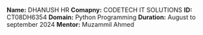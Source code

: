 **Name:** DHANUSH HR
**Comapny:** CODETECH IT SOLUTIONS
**ID:** CT08DH6354
**Domain:** Python Programming
**Duration:** August to september 2024
**Mentor:** Muzammil Ahmed
